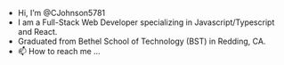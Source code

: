- Hi, I’m @CJohnson5781
- I am a Full-Stack Web Developer specializing in Javascript/Typescript and React.
- Graduated from Bethel School of Technology (BST) in Redding, CA.
- 📫 How to reach me ...

<!---
CJohnson5781/CJohnson5781 is a ✨ special ✨ repository because its `README.md` (this file) appears on your GitHub profile.
You can click the Preview link to take a look at your changes.
--->
